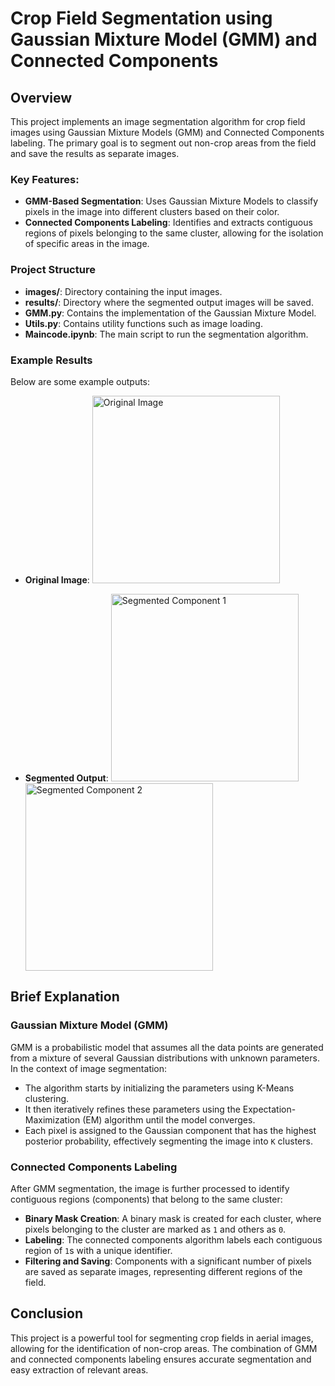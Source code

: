 # Crop Field Segmentation using Gaussian Mixture Model (GMM) and Connected Components

## Overview

This project implements an image segmentation algorithm for crop field images using Gaussian Mixture Models (GMM) and Connected Components labeling. The primary goal is to segment out non-crop areas from the field and save the results as separate images.

### Key Features:

- **GMM-Based Segmentation**: Uses Gaussian Mixture Models to classify pixels in the image into different clusters based on their color.
- **Connected Components Labeling**: Identifies and extracts contiguous regions of pixels belonging to the same cluster, allowing for the isolation of specific areas in the image.

### Project Structure

- **images/**: Directory containing the input images.
- **results/**: Directory where the segmented output images will be saved.
- **GMM.py**: Contains the implementation of the Gaussian Mixture Model.
- **Utils.py**: Contains utility functions such as image loading.
- **Maincode.ipynb**: The main script to run the segmentation algorithm.

### Example Results

Below are some example outputs:

- **Original Image**:
  <img src="images/DJI_20240308125440_0001_D.JPG" alt="Original Image" width="300"/>

- **Segmented Output**:
  <img src="results/component_0_1.png" alt="Segmented Component 1" width="300"/>
  <img src="results/component_0_3.png" alt="Segmented Component 2" width="300"/>
  
## Brief Explanation

### Gaussian Mixture Model (GMM)

GMM is a probabilistic model that assumes all the data points are generated from a mixture of several Gaussian distributions with unknown parameters. In the context of image segmentation:

- The algorithm starts by initializing the parameters using K-Means clustering.
- It then iteratively refines these parameters using the Expectation-Maximization (EM) algorithm until the model converges.
- Each pixel is assigned to the Gaussian component that has the highest posterior probability, effectively segmenting the image into `K` clusters.

### Connected Components Labeling

After GMM segmentation, the image is further processed to identify contiguous regions (components) that belong to the same cluster:

- **Binary Mask Creation**: A binary mask is created for each cluster, where pixels belonging to the cluster are marked as `1` and others as `0`.
- **Labeling**: The connected components algorithm labels each contiguous region of `1`s with a unique identifier.
- **Filtering and Saving**: Components with a significant number of pixels are saved as separate images, representing different regions of the field.

## Conclusion

This project is a powerful tool for segmenting crop fields in aerial images, allowing for the identification of non-crop areas. The combination of GMM and connected components labeling ensures accurate segmentation and easy extraction of relevant areas.
